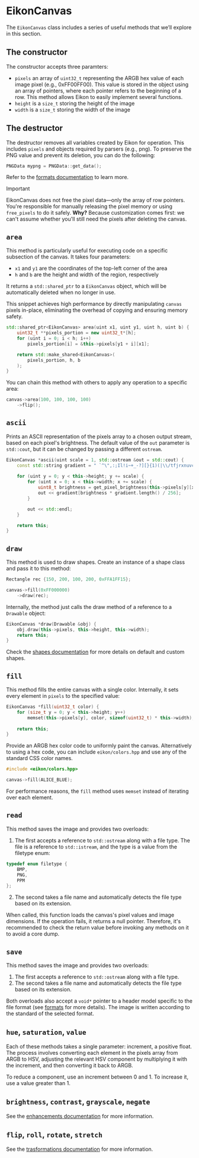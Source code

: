 # EikonCanvas

The `EikonCanvas` class includes a series of useful methods that we’ll explore in this section.

## The constructor
The constructor accepts three paramters:
- `pixels` an array of `uint32_t` representing the ARGB hex value of each image pixel (e.g., 0xFF00FF00). This value is stored in the object using an array of pointers, where each pointer refers to the beginning of a row. This method allows Eikon to easily implement several functions.
- `height` is a `size_t` storing the height of the image
- `width` is a `size_t` storing the width of the image

## The destructor
The destructor removes all variables created by Eikon for operation. This includes `pixels` and objects required by parsers (e.g., png). To preserve the PNG value and prevent its deletion, you can do the following:
```cpp
PNGData mypng = PNGData::get_data();
```

Refer to the <a href="formats/">formats documentation</a> to learn more.

>[!IMPORTANT]
> EikonCanvas does not free the pixel data—only the array of row pointers. You're responsible for manually releasing the pixel memory or using `free_pixels` to do it safely.
> **Why?** Because customization comes first: we can't assume whether you'll still need the pixels after deleting the canvas.

## `area`
This method is particularly useful for executing code on a specific subsection of the canvas. It takes four parameters:
- `x1` and `y1` are the coordinates of the top-left corner of the area
- `h` and `b` are the height and width of the region, respectively

It returns a `std::shared_ptr` to a `EikonCanvas` object, which will be automatically deleted when no longer in use.

This snippet achieves high performance by directly manipulating `canvas` pixels in-place, eliminating the overhead of copying and ensuring memory safety.

```cpp
std::shared_ptr<EikonCanvas> area(uint x1, uint y1, uint h, uint b) {
    uint32_t **pixels_portion = new uint32_t*[h];
    for (uint i = 0; i < h; i++)
        pixels_portion[i] = &this->pixels[y1 + i][x1];

    return std::make_shared<EikonCanvas>(
        pixels_portion, h, b
    );
}
```

You can chain this method with others to apply any operation to a specific area:
```cpp
canvas->area(100, 100, 100, 100)
    ->flip();
```

## `ascii`
Prints an ASCII representation of the pixels array to a chosen output stream, based on each pixel's brightness. The default value of the `out` parameter is `std::cout`, but it can be changed by passing a different `ostream`.

```cpp
EikonCanvas *ascii(uint scale = 1, std::ostream &out = std::cout) {
    const std::string gradient = " `^\",:;Il!i~+_-?][}{1)(|\\/tfjrxnuvczXYUJCLQ0OZmwqpdbkhao*#MW&8%B@$";
    
    for (uint y = 0; y < this->height; y += scale) {
        for (uint x = 0; x < this->width; x += scale) {
            uint8_t brightness = get_pixel_brightness(this->pixels[y][x]);
            out << gradient[brightness * gradient.length() / 256];
        }

        out << std::endl;
    }

    return this;
}
```

## `draw`
This method is used to draw shapes. Create an instance of a shape class and pass it to this method:
```cpp
Rectangle rec {150, 200, 100, 200, 0xFFA1FF15};

canvas->fill(0xFF000000)
    ->draw(rec);
```

Internally, the method just calls the draw method of a reference to a `Drawable` object:
```cpp
EikonCanvas *draw(Drawable &obj) {
    obj.draw(this->pixels, this->height, this->width);
    return this;
}
```
Check the <a href="shapes/">shapes documentation</a> for more details on default and custom shapes.

## `fill`
This method fills the entire canvas with a single color. Internally, it sets every element in `pixels` to the specified value:
```cpp
EikonCanvas *fill(uint32_t color) {
    for (size_t y = 0; y < this->height; y++)
        memset(this->pixels[y], color, sizeof(uint32_t) * this->width);
    
    return this;
}
```
Provide an ARGB hex color code to uniformly paint the canvas. Alternatively to using a hex code, you can include `eikon/colors.hpp` and use any of the standard CSS color names.

```cpp
#include <eikon/colors.hpp>

canvas->fill(ALICE_BLUE);
```

For performance reasons, the `fill` method uses `memset` instead of iterating over each element.

## `read`
This method saves the image and provides two overloads:
1. The first accepts a reference to `std::ostream` along with a file type. The file is a reference to `std::istream`, and the type is a value from the filetype enum:
```cpp
typedef enum filetype {
    BMP,
    PNG,
    PPM
};
```
2. The second takes a file name and automatically detects the file type based on its extension.

When called, this function loads the canvas's pixel values and image dimensions. If the operation fails, it returns a null pointer. Therefore, it's recommended to check the return value before invoking any methods on it to avoid a core dump.

## `save`
This method saves the image and provides two overloads:
1. The first accepts a reference to `std::ostream` along with a file type.
2. The second takes a file name and automatically detects the file type based on its extension.

Both overloads also accept a `void*` pointer to a header model specific to the file format (see <a href="formats/">formats</a> for more details). The image is written according to the standard of the selected format.

## `hue`, `saturation`, `value`
Each of these methods takes a single parameter: increment, a positive float. The process involves converting each element in the pixels array from ARGB to HSV, adjusting the relevant HSV component by multiplying it with the increment, and then converting it back to ARGB.

To reduce a component, use an increment between 0 and 1. To increase it, use a value greater than 1.

## `brightness`, `contrast`, `grayscale`, `negate`
See the <a href="enhancements/">enhancements documentation</a> for more information.

## `flip`, `roll`, `rotate`, `stretch`
See the <a href="trasformations/">trasformations documentation</a> for more information.
